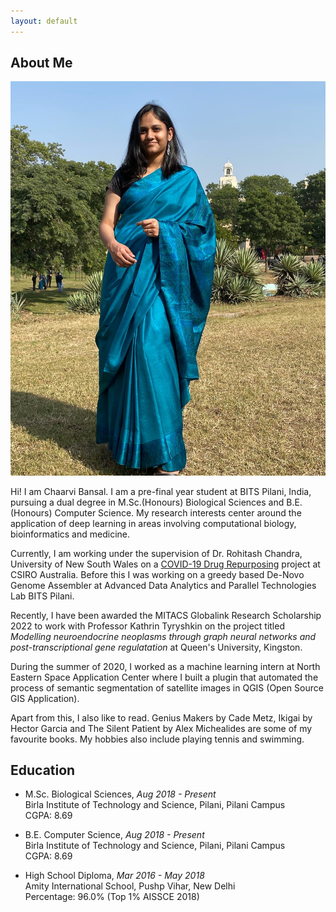 ```yaml
---
layout: default
---
```


## About Me

<img class="profile-picture" src="dp.jpg">

Hi! I am Chaarvi Bansal. I am a pre-final year student at BITS Pilani, India, pursuing a dual degree in M.Sc.(Honours) Biological Sciences and B.E.(Honours) Computer Science. My research interests center around the application of deep learning in areas involving computational biology, bioinformatics and medicine. 

Currently, I am working under the supervision of Dr. Rohitash Chandra, University of New South Wales on a [COVID-19 Drug Repurposing](https://bioinformatics.csiro.au/blog/covid-19-drug-repurposing/) project at CSIRO Australia. Before this I was working on a greedy based De-Novo Genome Assembler at Advanced Data Analytics and Parallel Technologies Lab BITS Pilani. 

Recently, I have been awarded the MITACS Globalink Research Scholarship 2022 to work with Professor Kathrin Tyryshkin on the project titled <i> Modelling neuroendocrine neoplasms through graph neural networks and post-transcriptional gene regulatation </i> at Queen's University, Kingston. 

During the summer of 2020, I worked as a machine learning intern at North Eastern Space Application Center where I built a plugin that automated the process of semantic segmentation of satellite images in QGIS (Open Source GIS Application). 

Apart from this, I also like to read. Genius Makers by Cade Metz, Ikigai by Hector Garcia and The Silent Patient by Alex Michealides are some of my favourite books. My hobbies also include playing tennis and swimming. 

## Education 

* M.Sc. Biological Sciences, _Aug 2018 - Present_  
   Birla Institute of Technology and Science, Pilani, Pilani Campus  
   CGPA: 8.69
   
* B.E. Computer Science, _Aug 2018 - Present_  
   Birla Institute of Technology and Science, Pilani, Pilani Campus  
   CGPA: 8.69
   
* High School Diploma, _Mar 2016 - May 2018_  
   Amity International School, Pushp Vihar, New Delhi  
   Percentage: 96.0% (Top 1% AISSCE 2018)
